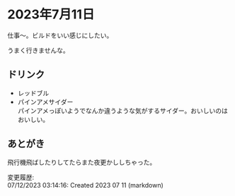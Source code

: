 # 2023年7月11日

仕事〜。ビルドをいい感じにしたい。

うまく行きませんな。

## ドリンク

- レッドブル
- パインアメサイダー  
パインアメっぽいようでなんか違うような気がするサイダー。おいしいのはおいしい。

## あとがき

飛行機飛ばしたりしてたらまた夜更かししちゃった。

変更履歴:  
07/12/2023 03:14:16: Created 2023 07 11 (markdown)  
